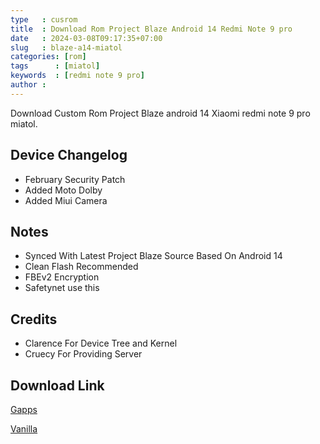 ```yaml
---
type   : cusrom
title  : Download Rom Project Blaze Android 14 Redmi Note 9 pro
date   : 2024-03-08T09:17:35+07:00
slug   : blaze-a14-miatol
categories: [rom]
tags      : [miatol]
keywords  : [redmi note 9 pro]
author :
---
```


Download Custom Rom Project Blaze android 14 Xiaomi redmi note 9 pro miatol.

## Device Changelog
- February Security Patch
- Added Moto Dolby
- Added Miui Camera

## Notes
- Synced With Latest Project Blaze Source Based On Android 14
- Clean Flash Recommended
- FBEv2 Encryption
- Safetynet use this

## Credits
- Clarence For Device Tree and Kernel
- Cruecy For Providing Server

## Download Link
[Gapps](https://sourceforge.net/projects/miatoll-roms/files/Project-Blaze/ProjectBlaze-V3.1-miatoll-20240303-0844-GAPPS-UNOFFICIAL.zip/download)

[Vanilla](https://sourceforge.net/projects/miatoll-roms/files/Project-Blaze/ProjectBlaze-V3.1-miatoll-20240303-1459-VANILLA-UNOFFICIAL.zip/download)


